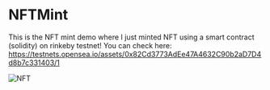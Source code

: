 # NFTMint

This is the NFT mint demo where I just minted NFT using a smart contract (solidity) on rinkeby testnet!
You can check here: https://testnets.opensea.io/assets/0x82Cd3773AdEe47A4632C90b2aD7D4d8b7c331403/1

![NFT](https://user-images.githubusercontent.com/52915562/132865716-3d1c8ad9-13b6-4298-b534-ca09ad874c6d.png)
